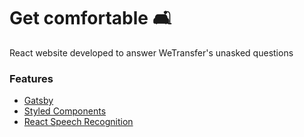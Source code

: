# Get comfortable 🛋

React website developed to answer WeTransfer's unasked questions

### Features

* [Gatsby](https://www.gatsbyjs.org/)
* [Styled Components](https://www.styled-components.com)
* [React Speech Recognition](https://github.com/FoundersFactory/react-speech-recognition#readme)